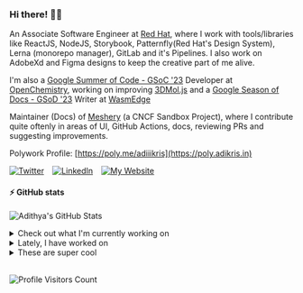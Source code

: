 ### Hi there! 👋🏻
  
An Associate Software Engineer at [Red Hat](https://www.redhat.com), where I work with tools/libraries like ReactJS, NodeJS, Storybook, Patternfly(Red Hat's Design System), Lerna (monorepo manager), GitLab and it's Pipelines. I also work on AdobeXd and Figma designs to keep the creative part of me alive.

I'm also a [Google Summer of Code - GSoC '23](https://summerofcode.withgoogle.com/) Developer at [OpenChemistry](https://openchemistry.org), working on improving [3DMol.js](https://github.com/3dmol/3Dmol.js) and a [Google Season of Docs - GSoD '23](https://developers.google.com/season-of-docs) Writer at [WasmEdge](https://github.com/WasmEdge)

Maintainer (Docs) of [Meshery](https://github.com/meshery) (a CNCF Sandbox Project), where I contribute quite oftenly in areas of UI, GitHub Actions, docs, reviewing PRs and suggesting improvements.

Polywork Profile: [https://poly.me/adiiikris](https://poly.adikris.in)

[![Twitter](https://img.shields.io/badge/-@adii_kris-%231DA1F2?style=for-the-badge&logo=twitter&logoColor=ffffff)](https:/twitter.adikris.in) &ensp;
[![LinkedIn](https://img.shields.io/badge/-Adithya%20Krishna-%230A67C3?style=for-the-badge&logo=linkedin&logoColor=ffffff)](https://linkedin.adikris.in/) &ensp;
[![My Website](https://img.shields.io/badge/-My%20Website-%230A67C3?style=for-the-badge)](https://adikris.in/)

#### ⚡️ GitHub stats

![Adithya's GitHub Stats](https://github-readme-stats.vercel.app/api?username=adithyaakrishna&show_icons=true&hide_border=true&title_color=fff&icon_color=79ff97&text_color=9f9f9f&bg_color=151515)


<details>
  <summary>Check out what I'm currently working on</summary>
  
  - [WasmEdge/WasmEdge](https://github.com/WasmEdge/WasmEdge) - WasmEdge is a lightweight, high-performance, and extensible WebAssembly runtime for cloud native, edge, and decentralized applications. It powers serverless apps, embedded functions, microservices, smart contracts, and IoT devices. (today)
  - [WasmEdge/docs](https://github.com/WasmEdge/docs) -  (5 days ago)
  - [3dmol/3Dmol.js](https://github.com/3dmol/3Dmol.js) - WebGL accelerated JavaScript molecular graphics library (2 weeks ago)
  - [adithyaakrishna/jss](https://github.com/adithyaakrishna/jss) - JSS - JavaScript Stuff (2 weeks ago)
  - [adithyaakrishna/vegapay](https://github.com/adithyaakrishna/vegapay) -  (1 month ago)
</details>

<details>
  <summary>Lately, I have worked on</summary>
  
  - [[Chore] - Removed Chinese Docs](https://github.com/WasmEdge/WasmEdge/pull/2709) on [WasmEdge/WasmEdge](https://github.com/WasmEdge/WasmEdge) (today)
  - [[Feat] - Remove Old English and Chinese Docs](https://github.com/WasmEdge/WasmEdge/pull/2708) on [WasmEdge/WasmEdge](https://github.com/WasmEdge/WasmEdge) (today)
  - [[Chore] - Removed `zh-tw`  Docs](https://github.com/WasmEdge/WasmEdge/pull/2693) on [WasmEdge/WasmEdge](https://github.com/WasmEdge/WasmEdge) (5 days ago)
  - [[Feat] - Removed `zh-tw` locale](https://github.com/WasmEdge/docs/pull/142) on [WasmEdge/docs](https://github.com/WasmEdge/docs) (5 days ago)
  - [[Feat] - Optimize Images](https://github.com/3dmol/3Dmol.js/pull/706) on [3dmol/3Dmol.js](https://github.com/3dmol/3Dmol.js) (1 week ago)
</details>

<details>
  <summary>These are super cool</summary>
  
  - [patternfly/pf-codemods](https://github.com/patternfly/pf-codemods) - Codemods for upgrading from react-core@4.x.x to react-core@5.x.x. Uses eslint. (1 week ago)
  - [freshworks/crayons](https://github.com/freshworks/crayons) - 🖍️ Crayons - A UI Kit comprising of web components for building Freshworks Apps! (2 weeks ago)
  - [FortAwesome/Font-Awesome](https://github.com/FortAwesome/Font-Awesome) - The iconic SVG, font, and CSS toolkit (2 weeks ago)
  - [deepchem/deepchem](https://github.com/deepchem/deepchem) - Democratizing Deep-Learning for Drug Discovery, Quantum Chemistry, Materials Science and Biology (2 weeks ago)
  - [napi-rs/napi-rs](https://github.com/napi-rs/napi-rs) - A framework for building compiled Node.js add-ons in Rust via Node-API (3 weeks ago)
</details>

<br> 

![Profile Visitors Count](https://profile-counter.glitch.me/adithyaakrishna/count.svg)
